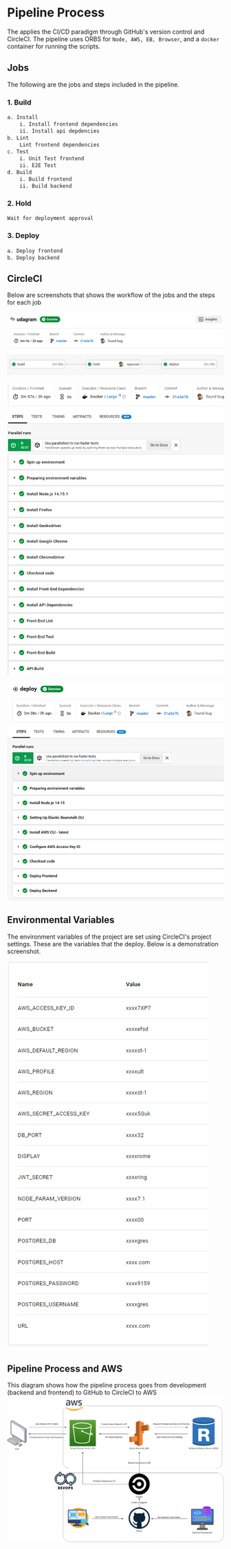 # Pipeline Process
The applies the CI/CD paradigm through GitHub's version control and CircleCI. The pipeline uses ORBS for `Node, AWS, EB, Browser`, and a `docker` container for running the scripts.

## Jobs
The following are the jobs and steps included in the pipeline.
### 1. Build
    a. Install
        i. Install frontend dependencies
        ii. Install api depdencies
    b. Lint
        Lint frontend dependencies
    c. Test
        i. Unit Test frontend
        ii. E2E Test
    d. Build
        i. Build frontend
        ii. Build backend
### 2. Hold
    Wait for deployment approval
### 3. Deploy
    a. Deploy frontend
    b. Deploy backend

## CircleCI
Below are screenshots that shows the workflow of the jobs and the steps for each job

![General Diagram](https://github.com/Mohammed159159/Udagram/blob/master/docs/media/C_General.png)

![Build](https://github.com/Mohammed159159/Udagram/blob/master/docs/media/C_Build.png)

![Deploy](https://github.com/Mohammed159159/Udagram/blob/master/docs/media/C_deploy.png)

## Environmental Variables
The environment variables of the project are set using CircleCI's project settings. These are the variables that the deploy. Below is a demonstration screenshot.

![Env Vars](https://github.com/Mohammed159159/Udagram/blob/master/docs/media/C_Env.png)

## Pipeline Process and AWS
This diagram shows how the pipeline process goes from development (backend and frontend) to GitHub to CircleCI to AWS
![Diagram](https://github.com/Mohammed159159/Udagram/blob/master/docs/media/Infastructure.png)

